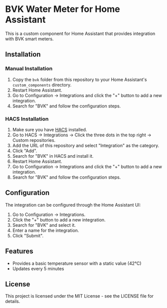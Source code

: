 # BVK Water Meter for Home Assistant

This is a custom component for Home Assistant that provides integration with BVK smart meters.

## Installation

### Manual Installation

1. Copy the `bvk` folder from this repository to your Home Assistant's `custom_components` directory.
2. Restart Home Assistant.
3. Go to Configuration -> Integrations and click the "+" button to add a new integration.
4. Search for "BVK" and follow the configuration steps.

### HACS Installation

1. Make sure you have [HACS](https://hacs.xyz/) installed.
2. Go to HACS -> Integrations -> Click the three dots in the top right -> Custom repositories.
3. Add the URL of this repository and select "Integration" as the category.
4. Click "Add".
5. Search for "BVK" in HACS and install it.
6. Restart Home Assistant.
7. Go to Configuration -> Integrations and click the "+" button to add a new integration.
8. Search for "BVK" and follow the configuration steps.

## Configuration

The integration can be configured through the Home Assistant UI:

1. Go to Configuration -> Integrations.
2. Click the "+" button to add a new integration.
3. Search for "BVK" and select it.
4. Enter a name for the integration.
5. Click "Submit".

## Features

- Provides a basic temperature sensor with a static value (42°C)
- Updates every 5 minutes

## License

This project is licensed under the MIT License - see the LICENSE file for details.
